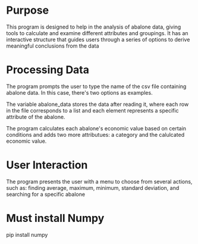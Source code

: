 # Purpose
This program is designed to help in the analysis of abalone data, giving tools to calculate and examine different attributes and groupings. It has an interactive structure that guides users through a series of options to derive meaningful conclusions from the data

# Processing Data
The program prompts the user to type the name of the csv file containing abalone data. In this case, there's two options as examples.

The variable abalone_data stores the data after reading it, where each row in the file corresponds to a list and each element represents a specific attribute of the abalone.

The program calculates each abalone's economic value based on certain conditions and adds two more attributues: a category and the calulcated economic value.

# User Interaction
The program presents the user with a menu to choose from several actions, such as: finding average, maximum, minimum, standard deviation, and searching for a specific abalone

# Must install Numpy
pip install numpy
